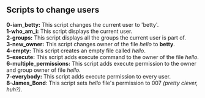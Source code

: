## Scripts to change users

__0-iam_betty:__ This script changes the current user to 'betty'.  
__1-who_am_i:__ This script displays the current user.  
__2-groups:__ This script displays all the groups the current user is part of.  
__3-new_owner:__ This script changes owner of the file _hello_ to **betty**.  
__4-empty:__ This script creates an empty file called _hello_.  
__5-execute:__ This script adds execute command to the owner of the file _hello_.  
__6-multiple_permissions:__ This script adds execute permission to the owner and group owner of file _hello_.  
__7-everybody:__ This script adds execute permission to every user.  
__8-James_Bond__: This script sets _hello_ file's permission to 007 _(pretty clever, huh?)_.
